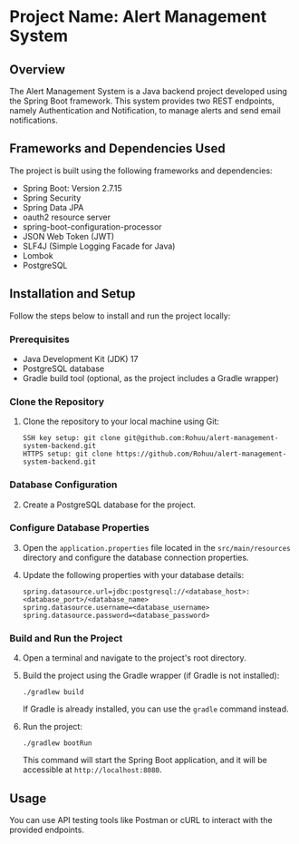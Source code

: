 # Project Name: Alert Management System

## Overview

The Alert Management System is a Java backend project developed using the Spring Boot framework. This system provides two REST endpoints, namely Authentication and Notification, to manage alerts and send email notifications.

## Frameworks and Dependencies Used

The project is built using the following frameworks and dependencies:

- Spring Boot: Version 2.7.15
- Spring Security
- Spring Data JPA
- oauth2 resource server
- spring-boot-configuration-processor
- JSON Web Token (JWT)
- SLF4J (Simple Logging Facade for Java)
- Lombok
- PostgreSQL

## Installation and Setup

Follow the steps below to install and run the project locally:

### Prerequisites

- Java Development Kit (JDK) 17
- PostgreSQL database
- Gradle build tool (optional, as the project includes a Gradle wrapper)

### Clone the Repository

1. Clone the repository to your local machine using Git:

   ```
   SSH key setup: git clone git@github.com:Rohuu/alert-management-system-backend.git
   HTTPS setup: git clone https://github.com/Rohuu/alert-management-system-backend.git
   ```

### Database Configuration

2. Create a PostgreSQL database for the project.

### Configure Database Properties

3. Open the `application.properties` file located in the `src/main/resources` directory and configure the database connection properties.
4. Update the following properties with your database details:

   ```properties
   spring.datasource.url=jdbc:postgresql://<database_host>:<database_port>/<database_name>
   spring.datasource.username=<database_username>
   spring.datasource.password=<database_password>
   ```

### Build and Run the Project

4. Open a terminal and navigate to the project's root directory.

5. Build the project using the Gradle wrapper (if Gradle is not installed):

   ```
   ./gradlew build
   ```

   If Gradle is already installed, you can use the `gradle` command instead.

6. Run the project:

   ```
   ./gradlew bootRun
   ```

   This command will start the Spring Boot application, and it will be accessible at `http://localhost:8080`.


## Usage

You can use API testing tools like Postman or cURL to interact with the provided endpoints. 
